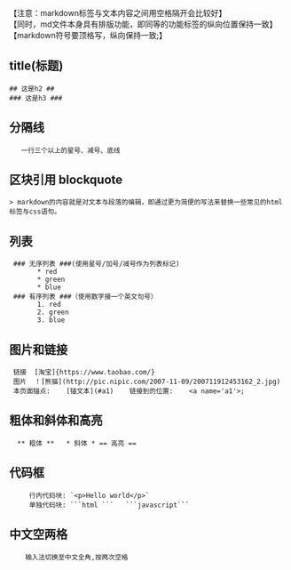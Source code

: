 
   【注意：markdown标签与文本内容之间用空格隔开会比较好】<br/>
   【同时，md文件本身具有排版功能，即同等的功能标签的纵向位置保持一致】 <br/>
   【markdown符号要顶格写，纵向保持一致;】 <br/>


## title(标题) ##

    ## 这是h2 ##
    ### 这是h3 ###



## 分隔线 ##
       一行三个以上的星号、减号、底线



## 区块引用 blockquote ##

    > markdown的内容就是对文本与段落的编辑，即通过更为简便的写法来替换一些常见的html标签与css语句。


## 列表 ##
     ### 无序列表 ###(使用星号/加号/减号作为列表标记)
           * red
           * green
           * blue
     ### 有序列表 ###（使用数字接一个英文句号）
           1. red
           2. green
           3. blue

## 图片和链接 ##
     链接  [淘宝]{https://www.taobao.com/}
     图片  ！[熊猫](http://pic.nipic.com/2007-11-09/200711912453162_2.jpg)
     本页面锚点:    [锚文本](#a1)    链接到的位置:    <a name='a1'>;  
   
## 粗体和斜体和高亮 ##
      ** 粗体 **   * 斜体 * == 高亮 ==

## 代码框 ##
         行内代码块: `<p>Hello world</p>`
         单独代码块: ```html ```   ```javascript```

## 中文空两格 ##
        输入法切换至中文全角,按两次空格       
